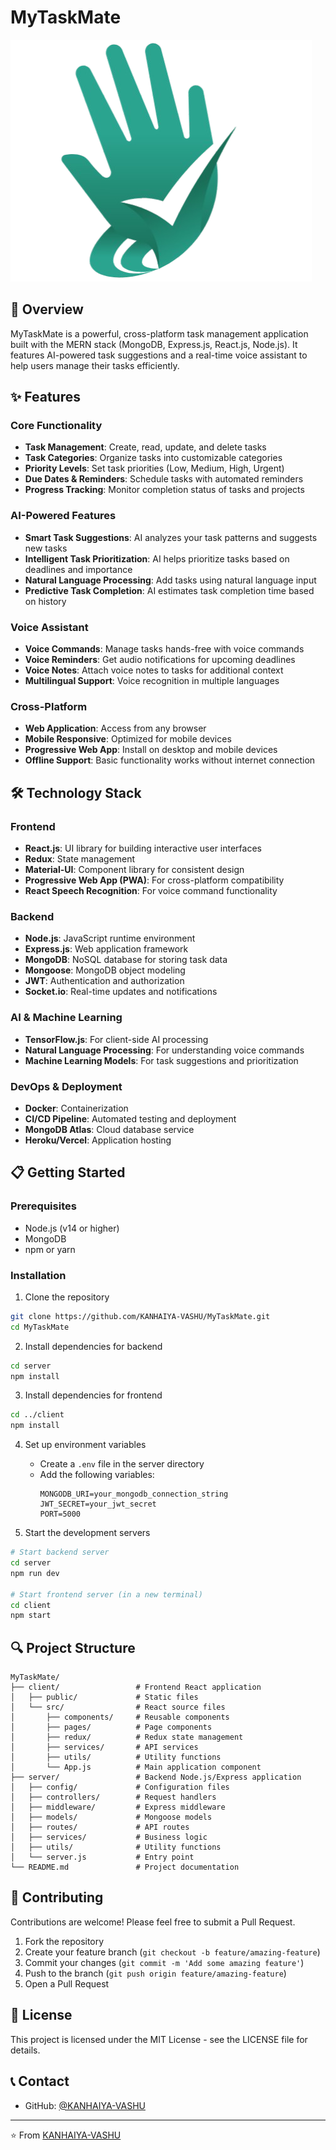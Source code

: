 # MyTaskMate

![MyTaskMate Logo](https://github.com/KANHAIYA-VASHU/MyTaskMate/blob/main/logo.png)

## 🚀 Overview

MyTaskMate is a powerful, cross-platform task management application built with the MERN stack (MongoDB, Express.js, React.js, Node.js). It features AI-powered task suggestions and a real-time voice assistant to help users manage their tasks efficiently.

## ✨ Features

### Core Functionality
- **Task Management**: Create, read, update, and delete tasks
- **Task Categories**: Organize tasks into customizable categories
- **Priority Levels**: Set task priorities (Low, Medium, High, Urgent)
- **Due Dates & Reminders**: Schedule tasks with automated reminders
- **Progress Tracking**: Monitor completion status of tasks and projects

### AI-Powered Features
- **Smart Task Suggestions**: AI analyzes your task patterns and suggests new tasks
- **Intelligent Task Prioritization**: AI helps prioritize tasks based on deadlines and importance
- **Natural Language Processing**: Add tasks using natural language input
- **Predictive Task Completion**: AI estimates task completion time based on history

### Voice Assistant
- **Voice Commands**: Manage tasks hands-free with voice commands
- **Voice Reminders**: Get audio notifications for upcoming deadlines
- **Voice Notes**: Attach voice notes to tasks for additional context
- **Multilingual Support**: Voice recognition in multiple languages

### Cross-Platform
- **Web Application**: Access from any browser
- **Mobile Responsive**: Optimized for mobile devices
- **Progressive Web App**: Install on desktop and mobile devices
- **Offline Support**: Basic functionality works without internet connection

## 🛠️ Technology Stack

### Frontend
- **React.js**: UI library for building interactive user interfaces
- **Redux**: State management
- **Material-UI**: Component library for consistent design
- **Progressive Web App (PWA)**: For cross-platform compatibility
- **React Speech Recognition**: For voice command functionality

### Backend
- **Node.js**: JavaScript runtime environment
- **Express.js**: Web application framework
- **MongoDB**: NoSQL database for storing task data
- **Mongoose**: MongoDB object modeling
- **JWT**: Authentication and authorization
- **Socket.io**: Real-time updates and notifications

### AI & Machine Learning
- **TensorFlow.js**: For client-side AI processing
- **Natural Language Processing**: For understanding voice commands
- **Machine Learning Models**: For task suggestions and prioritization

### DevOps & Deployment
- **Docker**: Containerization
- **CI/CD Pipeline**: Automated testing and deployment
- **MongoDB Atlas**: Cloud database service
- **Heroku/Vercel**: Application hosting

## 📋 Getting Started

### Prerequisites
- Node.js (v14 or higher)
- MongoDB
- npm or yarn

### Installation

1. Clone the repository
```bash
git clone https://github.com/KANHAIYA-VASHU/MyTaskMate.git
cd MyTaskMate
```

2. Install dependencies for backend
```bash
cd server
npm install
```

3. Install dependencies for frontend
```bash
cd ../client
npm install
```

4. Set up environment variables
   - Create a `.env` file in the server directory
   - Add the following variables:
     ```
     MONGODB_URI=your_mongodb_connection_string
     JWT_SECRET=your_jwt_secret
     PORT=5000
     ```

5. Start the development servers
```bash
# Start backend server
cd server
npm run dev

# Start frontend server (in a new terminal)
cd client
npm start
```

## 🔍 Project Structure

```
MyTaskMate/
├── client/                 # Frontend React application
│   ├── public/             # Static files
│   └── src/                # React source files
│       ├── components/     # Reusable components
│       ├── pages/          # Page components
│       ├── redux/          # Redux state management
│       ├── services/       # API services
│       ├── utils/          # Utility functions
│       └── App.js          # Main application component
├── server/                 # Backend Node.js/Express application
│   ├── config/             # Configuration files
│   ├── controllers/        # Request handlers
│   ├── middleware/         # Express middleware
│   ├── models/             # Mongoose models
│   ├── routes/             # API routes
│   ├── services/           # Business logic
│   ├── utils/              # Utility functions
│   └── server.js           # Entry point
└── README.md               # Project documentation
```

## 🤝 Contributing

Contributions are welcome! Please feel free to submit a Pull Request.

1. Fork the repository
2. Create your feature branch (`git checkout -b feature/amazing-feature`)
3. Commit your changes (`git commit -m 'Add some amazing feature'`)
4. Push to the branch (`git push origin feature/amazing-feature`)
5. Open a Pull Request

## 📝 License

This project is licensed under the MIT License - see the LICENSE file for details.

## 📞 Contact

- GitHub: [@KANHAIYA-VASHU](https://github.com/KANHAIYA-VASHU)

---

⭐️ From [KANHAIYA-VASHU](https://github.com/KANHAIYA-VASHU)
